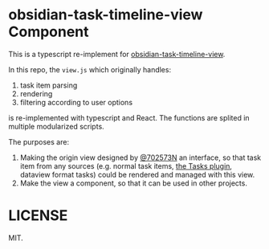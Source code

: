 # obsidian-task-timeline-view Component

This is a typescript re-implement for [obsidian-task-timeline-view](https://github.com/702573N/obsidian-task-timeline-view).

In this repo, the `view.js` which originally handles:
1. task item parsing
2. rendering
3. filtering according to user options

is re-implemented with typescript and React. The functions are splited in multiple modularized scripts.

The purposes are:

1. Making the origin view designed by [@702573N](https://github.com/702573N) an interface, so that task item from any sources (e.g. normal task items, [the Tasks plugin](https://github.com/obsidian-tasks-group/obsidian-tasks), dataview format tasks) could be rendered and managed with this view.
2. Make the view a component, so that it can be used in other projects.


# LICENSE

MIT.
